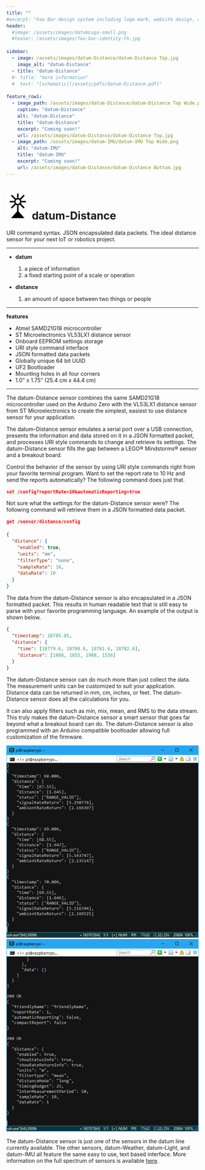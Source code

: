 ```yaml
---
title: ""
#excerpt: "Foo Bar design system including logo mark, website design, and branding applications."
header:
  #image: /assets/images/datumLogo-small.png
  #teaser: /assets/images/foo-bar-identity-th.jpg

sidebar:
  - image: /assets/images/datum-Distance/datum-Distance Top.jpg
    image_alt: "datum-Distance"
  - title: "datum-Distance"    
  #- title: "more information"
  #  text: "[schematic](/assets/pdfs/datum-Distance.pdf)"

feature_row1:
  - image_path: /assets/images/datum-Distance/datum-Distance Top Wide.png
    caption: "datum-Distance"
    alt: "datum-Distance"
    title: "datum-Distance"
    excerpt: "Coming soon!"
    url: /assets/images/datum-Distance/datum-Distance Top.jpg
  - image_path: /assets/images/datum-IMU/datum-IMU Top Wide.png
    alt: "datum-IMU"
    title: "datum-IMU"
    excerpt: "Coming soon!"
    url: /assets/images/datum-Distance/datum-Distance Bottom.jpg
---
```

![alt text](/assets/images/datumLogo-small.png) datum-Distance
==

URI command syntax. JSON encapsulated data packets.  The ideal distance sensor for your next IoT or robotics project.

---
- **datum**
   1. a piece of information
   1. a fixed starting point of a scale or operation

- **distance**
   1. an amount of space between two things or people

---
**features**
  - Atmel SAMD21G18 microcontroller
  - ST Microelectronics VL53LX1 distance sensor
  - Onboard EEPROM settings storage
  - URI style command interface
  - JSON formatted data packets
  - Globally unique 64 bit UUID
  - UF2 Bootloader
  - Mounting holes in all four corners
  - 1.0" x 1.75" (25.4 cm x 44.4 cm)

---

The datum-Distance sensor combines the same SAMD21G18 microcontroller used on the Arduino Zero with the VL53LX1 distance sensor from ST Microelectronics to create the simplest, easiest to use distance sensor for your application.

The datum-Distance sensor emulates a serial port over a USB connection, presents the information and data stored on it in a JSON formatted packet, and processes URI style commands to change and retrieve its settings. The datum-Distance sensor fills the gap between a LEGO&reg; Mindstorms&reg; sensor and a breakout board.

Control the behavior of the sensor by using URI style commands right from your favorite terminal program.  Want to set the report rate to 10 Hz and send the reports automatically?  The following command does just that.

```json
set /config?reportRate=10&automaticReporting=true
```

Not sure what the settings for the datum-Distance sensor were?  The following command will retrieve them in a JSON formatted data packet.

```json
get /sensor/distance/config

{
  "distance": {
    "enabled": true,
    "units": "mm",
    "filterType": "none",
    "sampleRate": 10,
    "dataRate": 10
  }
}
```

The data from the datum-Distance sensor is also encapsulated in a JSON formatted packet.  This results in human readable text that is still easy to parse with your favorite programming language.  An example of the output is shown below.

```json
{
  "timestamp": 18785.05,
  "distance": {
    "time": [18779.6, 18780.6, 18781.6, 18782.6],
    "distance": [1888, 1855, 1988, 1556]
  }
}
```

The datum-Distance sensor can do much more than just collect the data.  The measurement units can be customized to suit your application.  Distance data can be returned in mm, cm, inches, or feet.  The datum-Distance sensor does all the calculations for you.

It can also apply filters such as min, mix, mean, and RMS to the data stream.  This truly makes the datum-Distance sensor a smart sensor that goes far beyond what a breakout board can do.  The datum-Distance sensor is also programmed with an Arduino compatible bootloader allowing full customization of the firmware.

![alt text](/assets/images/datum-Distance/datum-Distance-Data1.png)
![alt text](/assets/images/datum-Distance/datum-Distance-Data2.png)

The datum-Distance sensor is just one of the sensors in the datum line currently available.  The other sensors, datum-Weather, datum-Light, and datum-IMU all feature the same easy to use, text based interface.  More information on the full spectrum of sensors is available [here](/datum/).


